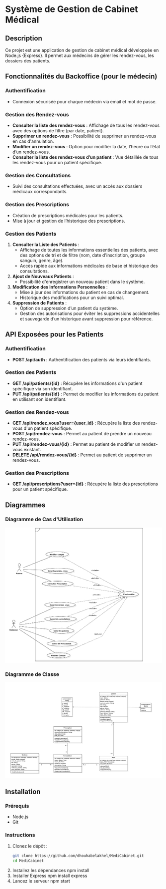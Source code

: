 # Système de Gestion de Cabinet Médical

## Description

Ce projet est une application de gestion de cabinet médical développée en Node.js {Express}. Il permet aux médecins de gérer les rendez-vous, les dossiers des patients.

## Fonctionnalités du Backoffice (pour le médecin)

### Authentification
- Connexion sécurisée pour chaque médecin via email et mot de passe.

### Gestion des Rendez-vous
- **Consulter la liste des rendez-vous** : Affichage de tous les rendez-vous avec des options de filtre (par date, patient).
- **Supprimer un rendez-vous** : Possibilité de supprimer un rendez-vous en cas d'annulation.
- **Modifier un rendez-vous** : Option pour modifier la date, l’heure ou l’état d’un rendez-vous.
- **Consulter la liste des rendez-vous d’un patient** : Vue détaillée de tous les rendez-vous pour un patient spécifique.

### Gestion des Consultations
- Suivi des consultations effectuées, avec un accès aux dossiers médicaux correspondants.

### Gestion des Prescriptions
- Création de prescriptions médicales pour les patients.
- Mise à jour et gestion de l’historique des prescriptions.

### Gestion des Patients
1. **Consulter la Liste des Patients** :
   - Affichage de toutes les informations essentielles des patients, avec des options de tri et de filtre (nom, date d'inscription, groupe sanguin, genre, âge).
   - Accès rapide aux informations médicales de base et historique des consultations.
2. **Ajout de Nouveaux Patients** :
   - Possibilité d'enregistrer un nouveau patient dans le système.
3. **Modification des Informations Personnelles** :
   - Mise à jour des informations du patient en cas de changement.
   - Historique des modifications pour un suivi optimal.
4. **Suppression de Patients** :
   - Option de suppression d’un patient du système.
   - Gestion des autorisations pour éviter les suppressions accidentelles et sauvegarde d’un historique avant suppression pour référence.

## API Exposées pour les Patients

### Authentification
- **POST /api/auth** : Authentification des patients via leurs identifiants.

### Gestion des Patients
- **GET /api/patients/{id}** : Récupère les informations d'un patient spécifique via son identifiant.
- **PUT /api/patients/{id}** : Permet de modifier les informations du patient en utilisant son identifiant.

### Gestion des Rendez-vous
- **GET /api/rendez_vous?user={user_id}** : Récupère la liste des rendez-vous d'un patient spécifique.
- **POST /api/rendez-vous** : Permet au patient de prendre un nouveau rendez-vous.
- **PUT /api/rendez-vous/{id}** : Permet au patient de modifier un rendez-vous existant.
- **DELETE /api/rendez-vous/{id}** : Permet au patient de supprimer un rendez-vous.

### Gestion des Prescriptions
- **GET /api/prescriptions?user={id}** : Récupère la liste des prescriptions pour un patient spécifique.

## Diagrammes

### Diagramme de Cas d'Utilisation
![Diagramme de Cas d'Utilisation](Conception/usecase.jpeg)

### Diagramme de Classe
![Diagramme de Classe](Conception/class.jpeg)

## Installation

### Prérequis
- Node.js
- Git

### Instructions
1. Clonez le dépôt :
   ```bash
   git clone https://github.com/dhouhabelakhel/MediCabinet.git
   cd MediCabinet
2. Installez les dépendances 
   npm install 
3. Installer Express
    npm install express 
4. Lancez le serveur 
   npm start
